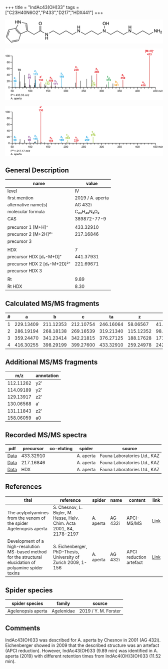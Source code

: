 +++
title = "IndAc43(OH)33"
tags = ["C23H40N6O2","P433","D217","HDX441"]
+++

![](/img/IndAc43(OH)33.png)

![](/img_MSMS/433_IndAc43(OH)33_Aa.png?classes=border)

![](/img_MSMS/433_IndAc43(OH)33_Aa_2.png?classes=border)

## General Description

| name                        | value            |
|-----------------------------|------------------|
| level                       | IV               |
| first mention               | 2019 / A. aperta |
| alternative name(s)         | AG 432i          |
| molecular formula           | C₂₃H₄₀N₆O₂       |
| CAS                         | 389872-77-9      |
|                             |                  |
| precursor 1 [M+H]⁺          | 433.32910        |
| precursor 2 [M+2H]²⁺        | 217.16846        |
| precursor 3                 |                  |
|                             |                  |
| HDX                         | 7                |
| precursor HDX   [d₇-M+D]⁺   | 441.37931        |
| precursor HDX 2 [d₇-M+2D]²⁺ | 221.69671        |
| precursor HDX 3             |                  |
|                             |                  |
| Rt                          | 9.89             |
| Rt HDX                      | 8.30             |

## Calculated MS/MS fragments

| # | a         | b         | c         | ta        | z         | y         | tz        |
|---|-----------|-----------|-----------|-----------|-----------|-----------|-----------|
| 1 | 229.13409 | 211.12353 | 212.10754 | 246.16064 | 58.06567  | 41.03912  | 75.09222  |
| 2 | 286.19194 | 268.18138 | 269.16539 | 319.21340 | 115.12352 | 98.09697  | 148.14498 |
| 3 | 359.24470 | 341.23414 | 342.21815 | 376.27125 | 188.17628 | 171.14973 | 205.20283 |
| 4 | 416.30255 | 398.29199 | 399.27600 | 433.32910 | 259.24978 | 242.22323 | 276.27633 |

## Additional MS/MS fragments

| m/z       | annotation |
|-----------|------------|
| 112.11262 | y2'        |
| 114.09189 | y2'        |
| 129.13917 | z2'        |
| 130.06568 | a'         |
| 131.11843 | z2'        |
| 158.06059 | a0         |

## Recorded MS/MS spectra

| pdf                                                | precursor | co-eluting | spider    | source                       |
|----------------------------------------------------|-----------|------------|-----------|------------------------------|
| [Data](/pdf/A-aperta/433_IndAc43(OH)33_Aa.pdf)     | 433.32910 |            | A. aperta | Fauna Laboratories Ltd., KAZ |
| [Data](/pdf/A-aperta/433_IndAc43(OH)33_Aa_2.pdf)   | 217.16846 |            | A. aperta | Fauna Laboratories Ltd., KAZ |
| [Data](/pdf/A-aperta/433_IndAc43(OH)33_Aa_HDX.pdf) | HDX       |            | A. aperta | Fauna Laboratories Ltd., KAZ |

## References

| titel                                                                                                      | reference                                                             | spider    | name    | content                 | link                                                                                                                          |
|------------------------------------------------------------------------------------------------------------|-----------------------------------------------------------------------|-----------|---------|-------------------------|-------------------------------------------------------------------------------------------------------------------------------|
| The acylpolyamines from the venom of the spider Agelenopsis aperta                                         | S. Chesnov, L. Bigler, M. Hesse, Helv. Chim. Acta 2001, 84, 2178-2197 | A. aperta | AG 432i | APCI-MS/MS              | [Link](https://onlinelibrary.wiley.com/doi/abs/10.1002/1522-2675%2820010815%2984%3A8%3C2178%3A%3AAID-HLCA2178%3E3.0.CO%3B2-N) |
| Development of a high-resolution MS-based method for the structural elucidation of polyamine spider toxins | S. Eichenberger, PhD-Thesis, University of Zurich 2009, 1-156         | A. aperta | AG 432i | APCI reduction artefact | [Link](https://www.zora.uzh.ch/id/eprint/12787/1/Eichenberger.pdf)                                                            |

## Spider species

| spider species     | family     | source               |
|--------------------|------------|----------------------|
| Agelenopsis aperta | Agelenidae | 2019 / Y. M. Forster |

## Comments
IndAc43(OH)33 was described for A. aperta by Chesnov in 2001 (AG 432i). Eichenberger showed in 2009 that the described structure was an artefact (APCI reduction). However, IndAc43(OH)33 (9.89 min) was identified in A. aperta (2019) with different retention times from IndAc4(OH)3(OH)33 (11.52 min).